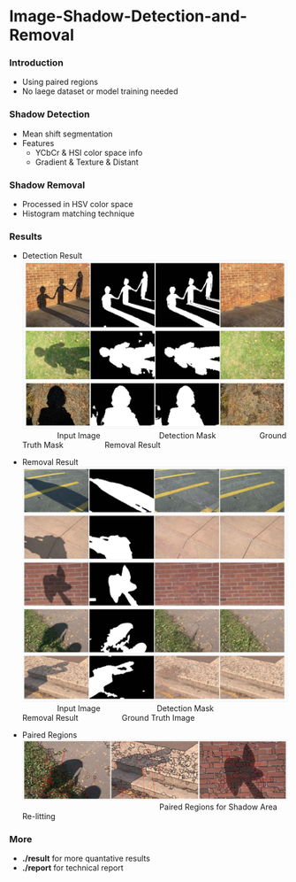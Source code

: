 # Image-Shadow-Detection-and-Removal

### Introduction
* Using paired regions
* No laege dataset or model training needed

### Shadow Detection
- Mean shift segmentation
- Features
  - YCbCr & HSI color space info  
  - Gradient & Texture & Distant

### Shadow Removal
* Processed in HSV color space
* Histogram matching technique

### Results
* Detection Result
![](report/img/detect.jpg?raw=true)
&nbsp;&nbsp;&nbsp;&nbsp;&nbsp;&nbsp;&nbsp;&nbsp;&nbsp;&nbsp;&nbsp;&nbsp;&nbsp;&nbsp;&nbsp;&nbsp;Input Image &nbsp;&nbsp;&nbsp;&nbsp;&nbsp;&nbsp;&nbsp;&nbsp;&nbsp;&nbsp;&nbsp;&nbsp;&nbsp;&nbsp;&nbsp;&nbsp;&nbsp;&nbsp;&nbsp;&nbsp;&nbsp;&nbsp;&nbsp;&nbsp;&nbsp; Detection Mask &nbsp;&nbsp;&nbsp;&nbsp;&nbsp;&nbsp;&nbsp;&nbsp;&nbsp;&nbsp;&nbsp;&nbsp;&nbsp;&nbsp;&nbsp;&nbsp;&nbsp;&nbsp; Ground Truth Mask &nbsp;&nbsp;&nbsp;&nbsp;&nbsp;&nbsp;&nbsp;&nbsp;&nbsp;&nbsp;&nbsp;&nbsp;&nbsp;&nbsp;&nbsp;&nbsp;&nbsp; Removal Result

* Removal Result
![](report/img/removal.jpg?raw=true)
&nbsp;&nbsp;&nbsp;&nbsp;&nbsp;&nbsp;&nbsp;&nbsp;&nbsp;&nbsp;&nbsp;&nbsp;&nbsp;&nbsp;&nbsp;&nbsp;Input Image &nbsp;&nbsp;&nbsp;&nbsp;&nbsp;&nbsp;&nbsp;&nbsp;&nbsp;&nbsp;&nbsp;&nbsp;&nbsp;&nbsp;&nbsp;&nbsp;&nbsp;&nbsp;&nbsp;&nbsp;&nbsp;&nbsp;&nbsp;&nbsp; Detection Mask &nbsp;&nbsp;&nbsp;&nbsp;&nbsp;&nbsp;&nbsp;&nbsp;&nbsp;&nbsp;&nbsp;&nbsp;&nbsp;&nbsp;&nbsp;&nbsp;&nbsp;&nbsp;&nbsp; Removal Result &nbsp;&nbsp;&nbsp;&nbsp;&nbsp;&nbsp;&nbsp;&nbsp;&nbsp;&nbsp;&nbsp;&nbsp;&nbsp;&nbsp;&nbsp;&nbsp;&nbsp;&nbsp; Ground Truth Image

* Paired Regions
![](report/img/relit.jpg?raw=true)
&nbsp;&nbsp;&nbsp;&nbsp;&nbsp;&nbsp;&nbsp;&nbsp;&nbsp;&nbsp;&nbsp;&nbsp;&nbsp;&nbsp;&nbsp;&nbsp;&nbsp;&nbsp;&nbsp;&nbsp;&nbsp;&nbsp;&nbsp;&nbsp;&nbsp;&nbsp;&nbsp;&nbsp;&nbsp;&nbsp;&nbsp;&nbsp;&nbsp;&nbsp;&nbsp;&nbsp;&nbsp;&nbsp;&nbsp;&nbsp;&nbsp;&nbsp;&nbsp;&nbsp;&nbsp;&nbsp;&nbsp;&nbsp;&nbsp;&nbsp;&nbsp;&nbsp;&nbsp;&nbsp;&nbsp;&nbsp;&nbsp;&nbsp;&nbsp;&nbsp;&nbsp;&nbsp;&nbsp;Paired Regions for Shadow Area Re-litting

### More
* **./result** for more quantative results
* **./report** for technical report
